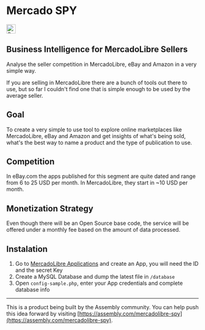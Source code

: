 # Mercado SPY

<a href="https://assembly.com/mercadolibre-spy/bounties?utm_campaign=assemblage&utm_source=mercadolibre-spy&utm_medium=repo_badge"><img src="https://asm-badger.herokuapp.com/mercadolibre-spy/badges/tasks.svg" height="24px" alt="Open Tasks" /></a>

## Business Intelligence for MercadoLibre Sellers

Analyse the seller competition in MercadoLibre, eBay and Amazon in a very simple way.

If you are selling in MercadoLibre there are a bunch of tools out there to use, but so far I couldn't find one that is simple enough to be used by the average seller.

## Goal

To create a very simple to use tool to explore online marketplaces like MercadoLibre, eBay and Amazon and get insights of what's being sold, what's the best way to name a product and the type of publication to use.

## Competition

In eBay.com the apps published for this segment are quite dated and range from 6 to 25 USD per month.
In MercadoLibre, they start in ~10 USD per month.

## Monetization Strategy

Even though there will be an Open Source base code, the service will be offered under a monthly fee based on the amount of data processed.

## Instalation

1. Go to [MercadoLibre Applications](https://applications.mercadolibre.com) and create an App, you will need the ID and the secret Key
2. Create a MySQL Database and dump the latest file in `/database`
3. Open `config-sample.php`, enter your App credentials and complete database info

---

This is a product being built by the Assembly community. You can help push this idea forward by visiting [https://assembly.com/mercadolibre-spy](https://assembly.com/mercadolibre-spy).